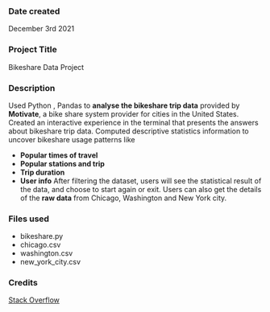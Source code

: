 

### Date created
December 3rd 2021

### Project Title
Bikeshare Data Project 

### Description
 Used Python , Pandas to **analyse the bikeshare trip data** provided by **Motivate**, a bike share system provider for cities in the United States. Created an interactive experience in the terminal that presents the answers about bikeshare trip data. Computed descriptive statistics information to uncover bikeshare usage patterns like
 - **Popular times of travel**
 - **Popular stations and trip**
 - **Trip duration**
 - **User info**
 After filtering the dataset, users will see the statistical result of the data, and choose to start again or exit.
 Users can also get the details of the **raw data** from Chicago, Washington and New York city. 



### Files used
* bikeshare.py
* chicago.csv
* washington.csv
* new_york_city.csv

### Credits

[Stack Overflow](https://stackoverflow.com)

